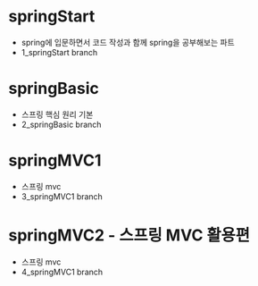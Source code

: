 # springStart
+ spring에 입문하면서 코드 작성과 함께 spring을 공부해보는 파트
+ 1_springStart branch

# springBasic
- 스프링 핵심 원리 기본
- 2_springBasic branch

# springMVC1
- 스프링 mvc
- 3_springMVC1 branch

# springMVC2 - 스프링 MVC 활용편
- 스프링 mvc
- 4_springMVC1 branch
